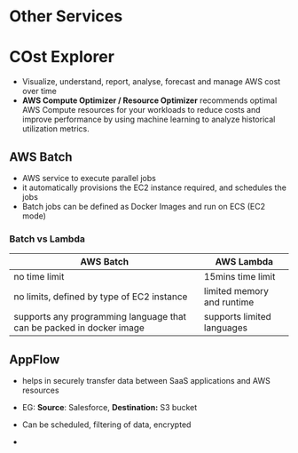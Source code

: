 

# Other Services


# COst Explorer

- Visualize, understand, report, analyse, forecast and manage AWS cost over time
- **AWS Compute Optimizer / Resource Optimizer** recommends optimal AWS Compute resources for your workloads to reduce costs and improve performance by using machine learning to analyze historical utilization metrics.

## AWS Batch

- AWS service to execute parallel jobs
- it automatically provisions the EC2 instance required, and schedules the jobs
- Batch jobs can be defined as Docker Images and run on ECS (EC2 mode)

### Batch vs Lambda


| **AWS Batch**                                                        | AWS Lambda                 |
| -------------------------------------------------------------------- | -------------------------- |
| no time limit                                                        | 15mins time limit          |
| no limits, defined by type of EC2 instance                           | limited memory and runtime |
| supports any programming language that can be packed in docker image | supports limited languages |


## AppFlow

- helps in securely transfer data between SaaS applications and AWS resources
- EG: **Source**: Salesforce, **Destination:** S3 bucket

- Can be scheduled, filtering of data, encrypted
- 




